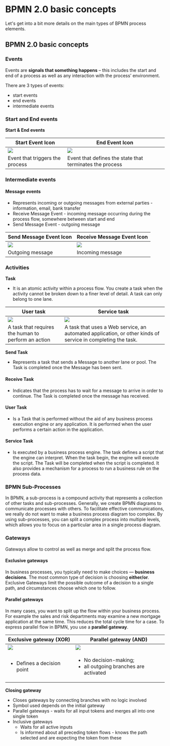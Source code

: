 # BPMN 2.0 basic concepts

Let's get into a bit more details on the main types of BPMN process elements.

## BPMN 2.0 basic concepts

### Events

Events are **signals that something happens** – this includes the start and end of a process as well as any interaction with the process’ environment.

There are 3 types of events:

* start events
* end events
* intermediate events

### Start and End events

**Start & End events**

| Start Event Icon                                                                 | End Event Icon                                                                 |
| -------------------------------------------------------------------------------- | ------------------------------------------------------------------------------ |
| ![](https://s3.eu-west-1.amazonaws.com/docx.flowx.ai/3.1/event_start.png#center) | ![](https://s3.eu-west-1.amazonaws.com/docx.flowx.ai/3.1/event_end.png#center) |
| Event that triggers the process                                                  | Event that defines the state that terminates the process                       |

### Intermediate events

#### **Message events**

* Represents incoming or outgoing messages from external parties - information, email, bank transfer
* Receive Message Event - incoming message occurring during the process flow, somewhere between start and end
* Send Message Event - outgoing message

| Send Message Event Icon                                                           | Receive Message Event Icon                                                           |
| --------------------------------------------------------------------------------- | ------------------------------------------------------------------------------------ |
| ![](https://s3.eu-west-1.amazonaws.com/docx.flowx.ai/3.1/message_send.png#center) | ![](https://s3.eu-west-1.amazonaws.com/docx.flowx.ai/3.1/message_receive.png#center) |
| Outgoing message                                                                  | Incoming message                                                                     |

### Activities

**Task**

* It is an atomic activity within a process flow. You create a task when the activity cannot be broken down to a finer level of detail. A task can only belong to one lane.

| User task                                                                      | Service task                                                                                                |
| ------------------------------------------------------------------------------ | ----------------------------------------------------------------------------------------------------------- |
| ![](https://s3.eu-west-1.amazonaws.com/docx.flowx.ai/3.1/user_task.png#center) | ![](https://s3.eu-west-1.amazonaws.com/docx.flowx.ai/3.1/service_task.png#center)                           |
| A task that requires the human to perform an action                            | A task that uses a Web service, an automated application, or other kinds of service in completing the task. |

**Send Task**

* Represents a task that sends a Message to another lane or pool. The Task is completed once the Message has been sent.

#### Receive Task

* Indicates that the process has to wait for a message to arrive in order to continue. The Task is completed once the message has received.

#### User Task

* Is a Task that is performed without the aid of any business process execution engine or any application. It is performed when the user performs a certain action in the application.

#### Service Task

* Is executed by a business process engine. The task defines a script that the engine can interpret. When the task begin, the engine will execute the script. The Task will be completed when the script is completed. It also provides a mechanism for a process to run a business rule on the process data.

### BPMN Sub-Processes

In BPMN, a sub-process is a compound activity that represents a collection of other tasks and sub-processes. Generally, we create BPMN diagrams to communicate processes with others. To facilitate effective communications, we really do not want to make a business process diagram too complex. By using sub-processes, you can split a complex process into multiple levels, which allows you to focus on a particular area in a single process diagram.

### Gateways

Gateways allow to control as well as merge and split the process flow.

#### Exclusive gateways

In business processes, you typically need to make choices — **business decisions**. The most common type of decision is choosing **either/or**. Exclusive Gateways limit the possible outcome of a decision to a single path, and circumstances choose which one to follow.

#### Parallel gateways

In many cases, you want to split up the flow within your business process. For example the sales and risk departments may examine a new mortgage application at the same time. This reduces the total cycle time for a case. To express parallel flow in BPMN, you use a **parallel gateway**.

| Exclusive gateway (XOR)                                                                | Parallel gateway (AND)                                                                |
| -------------------------------------------------------------------------------------- | ------------------------------------------------------------------------------------- |
| ![](https://s3.eu-west-1.amazonaws.com/docx.flowx.ai/3.1/gateway_exclusive.png#center) | ![](https://s3.eu-west-1.amazonaws.com/docx.flowx.ai/3.1/gateway_parallel.png#center) |
| <ul><li>Defines a decision point</li></ul>                                             | <ul><li>No decision-making; </li><li>all outgoing branches are activated</li></ul>    |

**Closing gateway**

* Closes gateways by connecting branches with no logic involved
* Symbol used depends on the initial gateway
* Parallel gateways - waits for all input tokens and merges all into one single token
* Inclusive gateways
  * Waits for all active inputs
  * Is informed about all preceding token flows - knows the path selected and are expecting the token from these